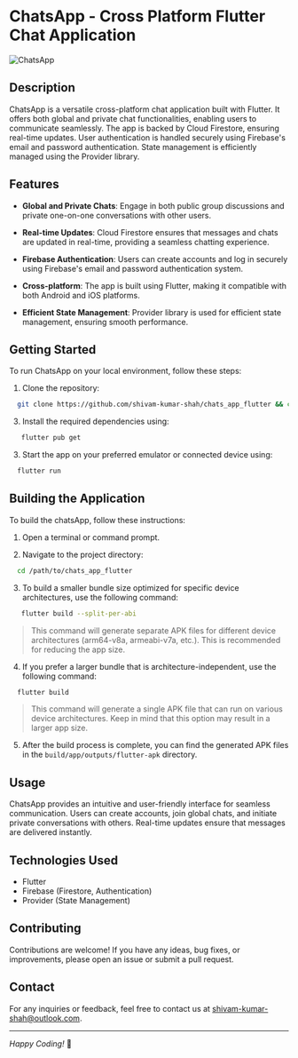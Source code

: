# ChatsApp - Cross Platform Flutter Chat Application

![ChatsApp](https://github.com/shivam-kumar-shah/chats_app_flutter/assets/134827809/8783c019-7392-4e76-a545-72f33b7b2a1c)

## Description

ChatsApp is a versatile cross-platform chat application built with Flutter. It offers both global and private chat functionalities, enabling users to communicate seamlessly. The app is backed by Cloud Firestore, ensuring real-time updates. User authentication is handled securely using Firebase's email and password authentication. State management is efficiently managed using the Provider library.

## Features

- **Global and Private Chats**: Engage in both public group discussions and private one-on-one conversations with other users.

- **Real-time Updates**: Cloud Firestore ensures that messages and chats are updated in real-time, providing a seamless chatting experience.

- **Firebase Authentication**: Users can create accounts and log in securely using Firebase's email and password authentication system.

- **Cross-platform**: The app is built using Flutter, making it compatible with both Android and iOS platforms.

- **Efficient State Management**: Provider library is used for efficient state management, ensuring smooth performance.

## Getting Started

To run ChatsApp on your local environment, follow these steps:

1. Clone the repository:

```bash
  git clone https://github.com/shivam-kumar-shah/chats_app_flutter && cd chats_app_flutter
```

3. Install the required dependencies using:

```bash
   flutter pub get
```

3. Start the app on your preferred emulator or connected device using:

```bash
  flutter run
```

## Building the Application

To build the chatsApp, follow these instructions:

1. Open a terminal or command prompt.

2. Navigate to the project directory:

```bash
  cd /path/to/chats_app_flutter
```

3. To build a smaller bundle size optimized for specific device architectures, use the following command:

```bash
   flutter build --split-per-abi
```

> This command will generate separate APK files for different device architectures (arm64-v8a, armeabi-v7a, etc.). This is recommended for reducing the app size.

4. If you prefer a larger bundle that is architecture-independent, use the following command:

```bash
  flutter build
```

> This command will generate a single APK file that can run on various device architectures. Keep in mind that this option may result in a larger app size.

5. After the build process is complete, you can find the generated APK files in the `build/app/outputs/flutter-apk` directory.

## Usage

ChatsApp provides an intuitive and user-friendly interface for seamless communication. Users can create accounts, join global chats, and initiate private conversations with others. Real-time updates ensure that messages are delivered instantly.

## Technologies Used

- Flutter
- Firebase (Firestore, Authentication)
- Provider (State Management)

## Contributing

Contributions are welcome! If you have any ideas, bug fixes, or improvements, please open an issue or submit a pull request.

## Contact

For any inquiries or feedback, feel free to contact us at [shivam-kumar-shah@outlook.com](mailto:shivam-kumar-shah@outlook.com).

---

_Happy Coding!_ 🚀
